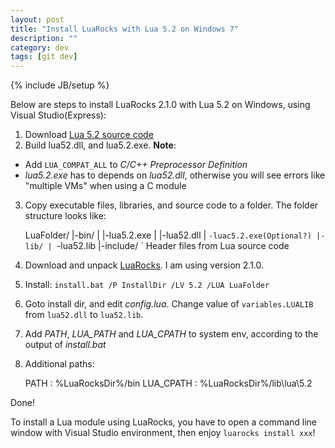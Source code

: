 ```yaml
---
layout: post
title: "Install LuaRocks with Lua 5.2 on Windows 7"
description: ""
category: dev
tags: [git dev]
---
```

{% include JB/setup %}

Below are steps to install LuaRocks 2.1.0 with Lua 5.2 on Windows, using Visual Studio(Express):

1. Download [Lua 5.2 source code](http://www.lua.org/download.html)
2. Build lua52.dll, and lua5.2.exe. **Note**:
  * Add `LUA_COMPAT_ALL` to *C/C++ Preprocessor Definition*
  * *lua5.2.exe* has to depends on *lua52.dll*, otherwise you will see errors like "multiple VMs" when using a C module
3. Copy executable files, libraries, and source code to a folder. The folder structure looks like:

    LuaFolder/
      |-bin/
      | |-lua5.2.exe
      | |-lua52.dll
      | `-luac5.2.exe(Optional?)
      |-lib/
      | `-lua52.lib
      |-include/
        ` Header files from Lua source code

4. Download and unpack [LuaRocks](http://luarocks.org/releases/). I am using version 2.1.0.
5. Install: `install.bat /P InstallDir /LV 5.2 /LUA LuaFolder`
6. Goto install dir, and edit *config.lua*. Change value of `variables.LUALIB` from `lua52.dll` to `lua52.lib`.
7. Add *PATH*, *LUA_PATH* and *LUA_CPATH* to system env, according to the output of *install.bat*
8. Additional paths:

    PATH      : %LuaRocksDir%/bin
    LUA_CPATH : %LuaRocksDir%/lib\lua\5.2

Done!

To install a Lua module using LuaRocks, you have to open a command line window with Visual Studio environment, then enjoy `luarocks install xxx`!
